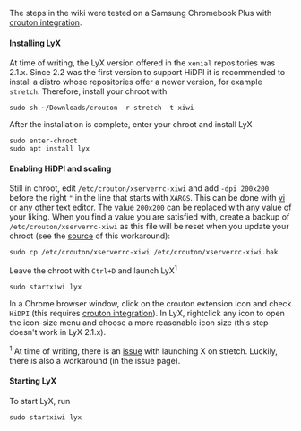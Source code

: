 The steps in the wiki were tested on a Samsung Chromebook Plus with [crouton integration](https://chrome.google.com/webstore/detail/crouton-integration/gcpneefbbnfalgjniomfjknbcgkbijom).

#### Installing LyX
At time of writing, the LyX version offered in the `xenial` repositories was 2.1.x. Since 2.2 was the first version to support HiDPI it is recommended to install a distro whose repositories offer a newer version, for example `stretch`. Therefore, install your chroot with

    sudo sh ~/Downloads/crouton -r stretch -t xiwi
After the installation is complete, enter your chroot and install LyX

    sudo enter-chroot
    sudo apt install lyx
#### Enabling HiDPI and scaling
Still in chroot, edit `/etc/crouton/xserverrc-xiwi` and add `-dpi 200x200` before the right `"` in the line that starts with `XARGS`. This can be done with [vi](https://en.wikipedia.org/wiki/Vi) or any other text editor. The value `200x200` can be replaced with any value of your liking.
When you find a value you are satisfied with, create a backup of `/etc/crouton/xserverrc-xiwi` as this file will be reset when you update your chroot (see the [source](Chromebook-Pixel#hidpi-in-xiwi-window) of this workaround):

    sudo cp /etc/crouton/xserverrc-xiwi /etc/crouton/xserverrc-xiwi.bak
Leave the chroot with `Ctrl+D` and launch LyX<sup>1</sup>

    sudo startxiwi lyx
In a Chrome browser window, click on the crouton extension icon and check `HiDPI` (this requires [crouton integration](https://chrome.google.com/webstore/detail/crouton-integration/gcpneefbbnfalgjniomfjknbcgkbijom)).
In LyX, rightclick any icon to open the icon-size menu and choose a more reasonable icon size (this step doesn't work in LyX 2.1.x).

<sup>1</sup> At time of writing, there is an [issue](https://github.com/dnschneid/crouton/issues/3474) with launching X on stretch. Luckily, there is also a workaround (in the issue page).

#### Starting LyX
To start LyX, run

    sudo startxiwi lyx